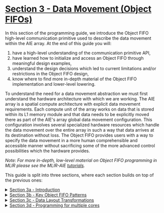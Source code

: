 <!---//===- README.md ---------------------------------------*- Markdown -*-===//
//
// This file is licensed under the Apache License v2.0 with LLVM Exceptions.
// See https://llvm.org/LICENSE.txt for license information.
// SPDX-License-Identifier: Apache-2.0 WITH LLVM-exception
//
// Copyright (C) 2024, Advanced Micro Devices, Inc.
// 
//===----------------------------------------------------------------------===//-->

# <ins>Section 3 - Data Movement (Object FIFOs)</ins>

In this section of the programming guide, we introduce the Object FIFO high-level communication primitive used to describe the data movement within the AIE array. At the end of this guide you will:
1. have a high-level understanding of the communication primitive API,
2. have learned how to initialize and access an Object FIFO through meaningful design examples,
3. understand the design decisions which led to current limitations and/or restrictions in the Object FIFO design,
4. know where to find more in-depth material of the Object FIFO implementation and lower-level lowering.

To understand the need for a data movement abstraction we must first understand the hardware architecture with which we are working. The AIE array is a spatial compute architecture with explicit data movement requirements. Each compute unit of the array works on data that is stored within its L1 memory module and that data needs to be explicitly moved there as part of the AIE's array global data movement configuration. This configuration involves several specialized hardware resources which handle the data movement over the entire array in such a way that data arrives at its destination without loss. The Object FIFO provides users with a way to specify the data movement in a more human comprehensible and accessible manner without sacrificing some of the more advanced control possibilities which the hardware provides.

*Note: For more in-depth, low-level material on Object FIFO programming in MLIR please see the MLIR-AIE [tutorials](/mlir-aie/tutorials/).*

This guide is split into three sections, where each section builds on top of the previous ones:

<details><summary><a href="./section-3a">Section 3a - Introduction</a></summary>

</details>
<details><summary><a href="./section-3b">Section 3b - Key Object FIFO Patterns</a></summary>

</details>
<details><summary><a href="./section-3c">Section 3c - Data Layout Transformations</a></summary>

</details>
<details><summary><a href="./section-3d">Section 3d - Programming for multiple cores</a></summary>
</details>
